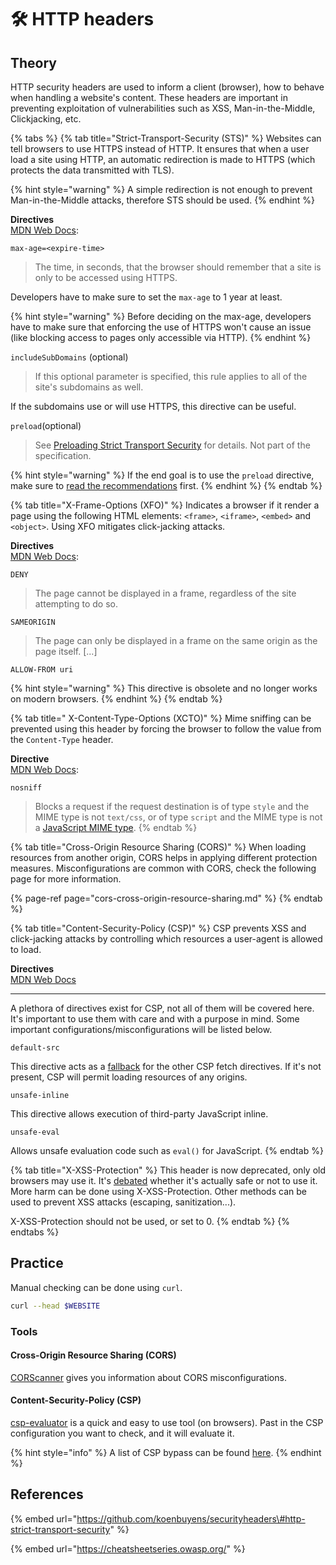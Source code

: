 # 🛠️ HTTP headers

## Theory

HTTP security headers are used to inform a client \(browser\), how to behave when handling a website's content. These headers are important in preventing exploitation of vulnerabilities such as XSS, Man-in-the-Middle, Clickjacking, etc.

{% tabs %}
{% tab title="Strict-Transport-Security \(STS\)" %}
Websites can tell browsers to use HTTPS instead of HTTP. It ensures that when a user load a site using HTTP, an automatic redirection is made to HTTPS \(which protects the data transmitted with TLS\).

{% hint style="warning" %}
A simple redirection is not enough to prevent Man-in-the-Middle attacks, therefore STS should be used.
{% endhint %}

**Directives**  
[MDN Web Docs](https://developer.mozilla.org/en-US/docs/Web/HTTP/Headers/Strict-Transport-Security):

`max-age=<expire-time>` 

> The time, in seconds, that the browser should remember that a site is only to be accessed using HTTPS.

Developers have to make sure to set the `max-age` to 1 year at least.

{% hint style="warning" %}
Before deciding on the max-age, developers have to make sure that enforcing the use of HTTPS won't cause an issue \(like blocking access to pages only accessible via HTTP\).
{% endhint %}

`includeSubDomains` \(optional\) 

> If this optional parameter is specified, this rule applies to all of the site's subdomains as well.

If the subdomains use or will use HTTPS, this directive can be useful.

`preload`\(optional\)   


> See [Preloading Strict Transport Security](https://developer.mozilla.org/en-US/docs/Web/HTTP/Headers/Strict-Transport-Security#preloading_strict_transport_security) for details. Not part of the specification.

{% hint style="warning" %}
If the end goal is to use the `preload` directive, make sure to [read the recommendations](https://hstspreload.org/) first. 
{% endhint %}
{% endtab %}

{% tab title="X-Frame-Options \(XFO\)" %}
Indicates a browser if it render a page using the following HTML elements: `<frame>`, `<iframe>`, `<embed>`  and `<object>`. Using XFO mitigates click-jacking attacks.

**Directives**  
[MDN Web Docs](https://developer.mozilla.org/en-US/docs/Web/HTTP/Headers/X-Frame-Options):

`DENY` 

> The page cannot be displayed in a frame, regardless of the site attempting to do so.

`SAMEORIGIN`

> The page can only be displayed in a frame on the same origin as the page itself. \[...\]

 `ALLOW-FROM uri` 

{% hint style="warning" %}
This directive is obsolete and no longer works on modern browsers.
{% endhint %}
{% endtab %}

{% tab title=" X-Content-Type-Options \(XCTO\)" %}
Mime sniffing can be prevented using this header by forcing the browser to follow the value from the `Content-Type` header. 

**Directive**  
[MDN Web Docs](https://developer.mozilla.org/en-US/docs/Web/HTTP/Headers/X-Content-Type-Options):

`nosniff`

> Blocks a request if the request destination is of type `style` and the MIME type is not `text/css`, or of type `script` and the MIME type is not a [JavaScript MIME type](https://html.spec.whatwg.org/multipage/scripting.html#javascript-mime-type).  
{% endtab %}

{% tab title="Cross-Origin Resource Sharing \(CORS\)" %}
When loading resources from another origin, CORS helps in applying different protection measures. Misconfigurations are common with CORS, check the following page for more information. 

{% page-ref page="cors-cross-origin-resource-sharing.md" %}
{% endtab %}

{% tab title="Content-Security-Policy \(CSP\)" %}
CSP prevents XSS and click-jacking attacks by controlling which resources a user-agent is allowed to load.

**Directives**  
[MDN Web Docs](https://developer.mozilla.org/en-US/docs/Web/HTTP/CSP)  
****  
A plethora of directives exist for CSP, not all of them will be covered here. It's important to use them with care and with a purpose in mind. Some important configurations/misconfigurations will be listed below.

`default-src`

This directive acts as a [fallback](https://content-security-policy.com/default-src/) for the other CSP fetch directives. If it's not present, CSP will permit loading resources of any origins. 

`unsafe-inline` 

This directive allows execution of third-party JavaScript inline.

`unsafe-eval` 

Allows unsafe evaluation code such as `eval()` for JavaScript. 
{% endtab %}

{% tab title="X-XSS-Protection" %}
This header is now deprecated, only old browsers may use it. It's [debated](https://github.com/OWASP/CheatSheetSeries/issues/376) whether it's actually safe or not to use it. More harm can be done using X-XSS-Protection. Other methods can be used to prevent XSS attacks \(escaping, sanitization...\).

X-XSS-Protection should not be used, or set to 0. 
{% endtab %}
{% endtabs %}

## Practice

Manual checking can be done using `curl`.

```bash
curl --head $WEBSITE
```

### Tools

#### Cross-Origin Resource Sharing \(CORS\)️

[CORScanner](https://github.com/chenjj/CORScanner) gives you information about CORS misconfigurations.

####  Content-Security-Policy \(CSP\)

[csp-evaluator](https://csp-evaluator.withgoogle.com/) is a quick and easy to use tool \(on browsers\). Past in the CSP configuration you want to check, and it will evaluate it. 

{% hint style="info" %}
A list of CSP bypass can be found [here](https://0xn3va.gitbook.io/cheat-sheets/web-application/content-security-policy#allowed-data-scheme). 
{% endhint %}

## References

{% embed url="https://github.com/koenbuyens/securityheaders\#http-strict-transport-security" %}

{% embed url="https://cheatsheetseries.owasp.org/" %}

